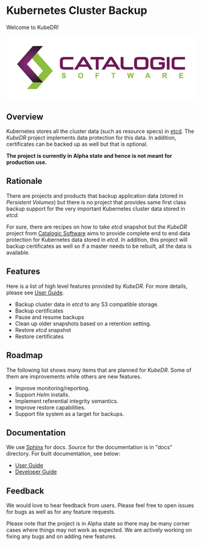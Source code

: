 # Kubernetes Cluster Backup

Welcome to KubeDR!

![catalogic Logo](logos/logo-2.5-horiz-small.png)

## Overview

Kubernetes stores all the cluster data (such as resource specs) in
[etcd](https://etcd.io/). The *KubeDR* project implements data
protection for this data. In addition, certificates can be backed up
as well but that is optional.

**The project is currently in Alpha state and hence is not meant for
production use.**

## Rationale

There are projects and products that backup application data (stored
in *Persistent Volumes*) but there is no project that provides same
first class backup support for the very important Kubernetes cluster
data stored in *etcd*.

For sure, there are recipes on how to take *etcd* snapshot but the
*KubeDR* project from
[Catalogic Software](https://www.catalogicsoftware.com/)
aims to provide complete end to end data protection for Kubernetes
data stored in *etcd*. In addition, this project will backup
certificates as well so if a master needs to be rebuilt, all the data
is available.

## Features

Here is a list of high level features provided by *KubeDR*. For more
details, please see
[User Guide](https://www.catalogicsoftware.com/).

- Backup cluster data in *etcd* to any S3 compatible storage.
- Backup certificates
- Pause and resume backups
- Clean up older snapshots based on a retention setting.
- Restore *etcd* snapshot
- Restore certificates

## Roadmap

The following list shows many items that are planned for
*KubeDR*. Some of them are improvements while others are new
features.

- Improve monitoring/reporting.
- Support *Helm* installs.
- Implement referential integrity semantics.
- Improve restore capabilities.
- Support file system as a target for backups.

## Documentation

We use [Sphinx](http://www.sphinx-doc.org/en/master/) for docs. Source
for the documentation is in "docs" directory. For built documentation,
see below:

- [User Guide](https://www.catalogicsoftware.com/clab-docs/kubedr/userguide)
- [Developer Guide](https://www.catalogicsoftware.com/clab-docs/kubedr/devguide)

## Feedback

We would love to hear feedback from users. Please feel free to open
issues for bugs as well as for any feature requests.

Please note that the project is in Alpha state so there may be many
corner cases where things may not work as expected. We are actively
working on fixing any bugs and on adding new features.
